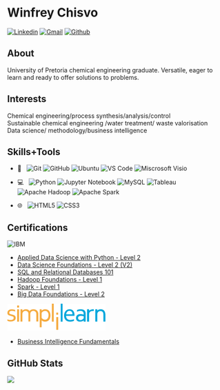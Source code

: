 # Winfrey Chisvo 

[![Linkedin](https://img.shields.io/badge/-LinkedIn-blue?style=flat&logo=Linkedin&logoColor=white)](https://www.linkedin.com/in/cwinfrey?lipi=urn%3Ali%3Apage%3Ad_flagship3_profile_view_base_contact_details%3BTEANHa%2FZTuaoXkT%2F9LQm9Q%3D%3D)
[![Gmail](https://img.shields.io/badge/-Gmail-c14438?style=flat&logo=Gmail&logoColor=white)](mailto:chisvo.winfrey@gmail.com)
[![Github](https://img.shields.io/badge/-Github-000?style=flat&logo=Github&logoColor=white)](https://github.com/winchcodes)

## About
University of Pretoria chemical engineering graduate. Versatile, eager to learn and ready to offer solutions to problems.

## Interests 
Chemical engineering/process synthesis/analysis/control <br/>
Sustainable chemical engineering /water treatment/ waste valorisation<br/>
Data science/ methodology/business intelligence<br/>

## Skills+Tools 

- 🔧 &#160; ![Git](https://img.shields.io/badge/Git-F05032?style=plastic&logo=git)
![GitHub](https://img.shields.io/badge/GitHub-181717?style=plastic&logo=github)
![Ubuntu](https://img.shields.io/badge/Ubuntu-E95420?style=plastic&logo=ubuntu)
![VS Code](https://img.shields.io/badge/VS-Code-007ACC?style=plastic&logo=visualstudiocode)
![Miscrosoft Visio](https://img.shields.io/badge/Miscrosoft-Visio-3955A3?style=plastic&logo=microsoftvisio)
         
- 💻 &#160; ![Python](https://img.shields.io/badge/Python-3776AB?style=plastic&logo=python)
![Jupyter Notebook](https://img.shields.io/badge/Jupyter-Notebook-F37626?style=plastic&logo=jupyter)
![MySQL](https://img.shields.io/badge/MySQL-4479A1?style=plastic&logo=mysql)
![Tableau](https://img.shields.io/badge/Tableau-E97627?style=plastic&logo=tableau)
![Apache Hadoop](https://img.shields.io/badge/Apache-Hadoop-66CCFF?style=plastic&logo=apachehadoop)
![Apache Spark](https://img.shields.io/badge/Apache-Spark-E25A1C?style=plastic&logo=apachespark)

- 🌐 &#160; ![HTML5](https://img.shields.io/badge/HTML5-E34F26?style=plastic&logo=html5)
![CSS3](https://img.shields.io/badge/CSS3-1572B6?style=plastic&logo=css3)


## Certifications

![IBM](https://www.vectorlogo.zone/logos/ibm/ibm-icon.svg)
- [Applied Data Science with Python - Level 2](https://www.credly.com/badges/7b9b4d6e-372a-42d5-a637-1591b1246c63/linked_in_profile)
- [Data Science Foundations - Level 2 (V2)](https://www.credly.com/badges/309e4bdd-35a3-4e49-80fc-f41149448ae4/linked_in_profile)
- [SQL and Relational Databases 101](https://courses.cognitiveclass.ai/certificates/e9c865a5d7cb43ec92257fc9a13a1dd2)
- [Hadoop Foundations - Level 1](https://www.credly.com/badges/13b54c8a-905a-4820-a71c-3fd9a4aa9dd6/linked_in_profile)
- [Spark - Level 1](https://www.credly.com/badges/741a8fd4-3910-4432-afe9-4dc1abf8c1ff/linked_in_profile)
- [Big Data Foundations - Level 2](https://www.credly.com/badges/1e15822d-13f6-495e-9fe3-9da85361c199/linked_in_profile)

![Simplilearn](./icons/Simplilearn.svg)
- [Business Intelligence Fundamentals](https://simpli-web.app.link/e/ABNVQE265wb)

## GitHub Stats

<p>
<img width="50%"  src="https://github-readme-stats.vercel.app/api?username=winchcodes&show_icons=true&hide_border=true" />

<p/>